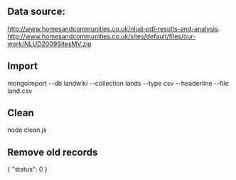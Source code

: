
## Data source:

http://www.homesandcommunities.co.uk/nlud-pdl-results-and-analysis.
http://www.homesandcommunities.co.uk/sites/default/files/our-work/NLUD2009SitesMV.zip

## Import

mongoimport --db landwiki --collection lands --type csv --headerline --file land.csv

## Clean

node clean.js

## Remove old records

{ "status": 0 }

